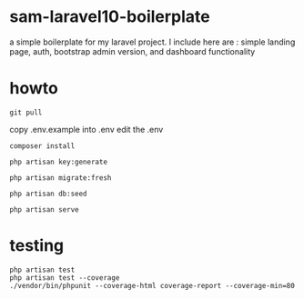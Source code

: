 # sam-laravel10-boilerplate
a simple boilerplate for my laravel project. I include here are : simple landing page, auth, bootstrap admin version, and dashboard functionality

# howto
    git pull

copy .env.example into .env
edit the .env

    composer install

    php artisan key:generate

    php artisan migrate:fresh

    php artisan db:seed

    php artisan serve



# testing
    php artisan test
    php artisan test --coverage
    ./vendor/bin/phpunit --coverage-html coverage-report --coverage-min=80
